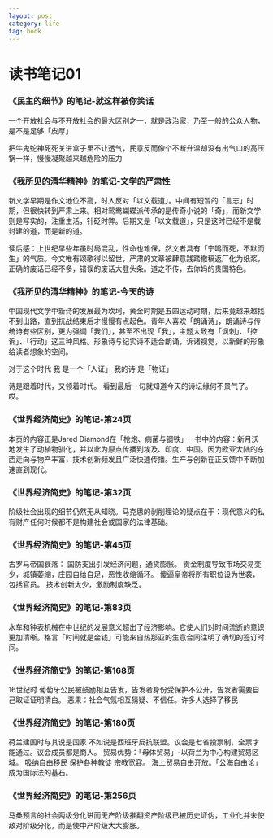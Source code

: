 ```yaml
---
layout: post
category: life
tag: book
---
```


读书笔记01
===

### 《民主的细节》的笔记-就这样被你笑话

一个开放社会与不开放社会的最大区别之一，就是政治家，乃至一般的公众人物，是不是足够「皮厚」

把牛鬼蛇神死死关进盒子里不让透气，民意反而像个不断升温却没有出气口的高压锅一样，慢慢凝聚越来越危险的压力


### 《我所见的清华精神》的笔记-文学的严肃性

新文学早期是作文地位不高，时人反对「以文载道」。中间有短暂的「言志」时期，但很快转到严肃上来。相对鸳鸯蝴蝶派传承的是传奇小说的「奇」，而新文学则是写实的，注重生活，针砭时弊。后期又是「以文载道」，只是这时已经不是载封建的道，而是新的道。

读后感：上世纪早些年虽时局混乱，性命也难保，然文者具有「宁鸣而死，不默而生」的气质。今文唯有颂歌得以留世，严肃的文章被肆意践踏撤稿返厂化为纸浆，正确的废话已经不多，错误的废话大登头条。道之不传，去你妈的贵国特色。

### 《我所见的清华精神》的笔记-今天的诗

中国现代文学中新诗的发展最为坎坷，黄金时期是五四运动时期，后来竟越来越找不到出路，直到抗战结束后才慢慢有点起色。青年人喜欢「朗诵诗」，朗诵诗与传统诗有些区别，更为强调「我们」，甚至不出现「我」，主题大致有「讽刺」、「控诉」、「行动」这三种风格。形象诗与纪实诗不适合朗诵，诉诸视觉，以新鲜的形象给读者想象的空间。

对于这个时代
我
是一个「人证」
我的诗
是「物证」

诗是跟着时代，又领着时代。
看到最后一句就知道今天的诗坛缘何不景气了。哎。

### 《世界经济简史》的笔记-第24页

本页的内容正是Jared Diamond在「枪炮、病菌与钢铁」一书中的内容：新月沃地发生了动植物驯化，并以此为原点传播到埃及、印度、中国。因为欧亚大陆的东西走向与物产丰富，技术创新频发且广泛快速传播。生产与创新在正反馈中不断加速直到现代。

### 《世界经济简史》的笔记-第32页

阶级社会出现的细节仍然无从知晓。马克思的剥削理论的疑点在于：现代意义的私有财产任何时候都不是构建社会或国家的法律基础。

### 《世界经济简史》的笔记-第45页

古罗马帝国衰落：
国防支出引发经济问题，通货膨胀。
贡金制度导致市场交易变少，城镇萎缩，庄园自给自足，恶性收缩循环。
傻逼皇帝将所有职位设为世袭，包括官员。
技术创新太少，激励制度缺乏。

### 《世界经济简史》的笔记-第83页

水车和钟表机械在中世纪的发展意义超出了经济影响。它使人们对时间流逝的意识更加清晰。格言「时间就是金钱」可能来自热那亚的生意合同注明了确切的签订时间。

### 《世界经济简史》的笔记-第168页

16世纪时 葡萄牙公民被鼓励相互告发，告发者身份受保护不公开，告发者需要自己取证证明清白。
恶果：社会气氛相互猜疑、不信任。许多人选择了移民

### 《世界经济简史》的笔记-第180页

荷兰建国时与其说是国家 不如说是西班牙反抗联盟。议会是七省投票制，全票才能通过。议会成员都是商人。
贸易优势：「母体贸易」-以荷兰为中心构建贸易区域。
吸纳自由移民 保护各种教徒 宗教宽容。
海上贸易自由开放。「公海自由论」成为国际法的基石。

### 《世界经济简史》的笔记-第256页

马桑预言的社会两级分化进而无产阶级推翻资产阶级已被历史证伪，工业化并未使敌对阶级分化，而是使中产阶级大大膨胀。
